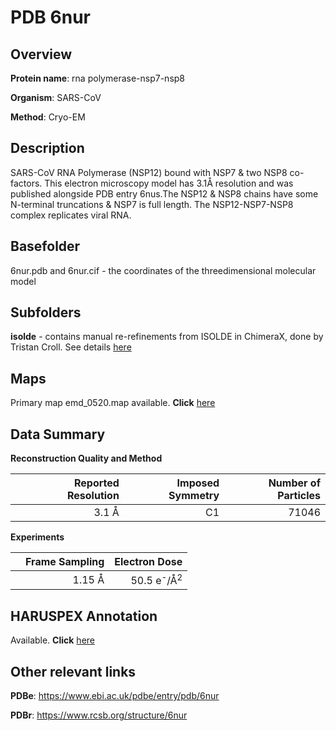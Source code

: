 # PDB 6nur

## Overview

**Protein name**: rna polymerase-nsp7-nsp8

**Organism**: SARS-CoV

**Method**: Cryo-EM

## Description

SARS-CoV RNA Polymerase (NSP12) bound with NSP7 & two NSP8 co-factors. This electron microscopy model has 3.1Å resolution and was published alongside PDB entry 6nus.The NSP12 & NSP8 chains have some N-terminal truncations & NSP7 is full length. The NSP12-NSP7-NSP8 complex replicates viral RNA.

## Basefolder

6nur.pdb and 6nur.cif - the coordinates of the threedimensional molecular model

## Subfolders

**isolde** - contains manual re-refinements from ISOLDE in ChimeraX, done by Tristan Croll. See details [here](https://github.com/thorn-lab/coronavirus_structural_task_force/blob/master/pdb/rna_polymerase-nsp7-nsp8/SARS-CoV/6nur/isolde/directory_info.txt)







## Maps

Primary map emd_0520.map available. **Click** [here](http://ftp.wwpdb.org/pub/emdb/structures/EMD-0520/map/) 

## Data Summary
**Reconstruction Quality and Method**

|   | Reported Resolution | Imposed Symmetry | Number of Particles |
|---|-------------:|----------------:|--------------:|
|   |3.1 Å|C1|71046|

**Experiments**

|   | Frame Sampling | Electron Dose |
|---|-------------:|----------------:|
|   |1.15 Å|50.5 e<sup>-</sup>/Å<sup>2</sup>|

## HARUSPEX Annotation

Available. **Click** [here](https://zenodo.org/record/3820101)

## Other relevant links 
**PDBe**:  https://www.ebi.ac.uk/pdbe/entry/pdb/6nur
 
**PDBr**: https://www.rcsb.org/structure/6nur 
